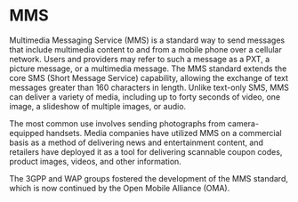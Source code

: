 # MMS
Multimedia Messaging Service (MMS) is a standard way to send messages that include multimedia content to and from a mobile phone over a cellular network. Users and providers may refer to such a message as a PXT, a picture message, or a multimedia message. The MMS standard extends the core SMS (Short Message Service) capability, allowing the exchange of text messages greater than 160 characters in length. Unlike text-only SMS, MMS can deliver a variety of media, including up to forty seconds of video, one image, a slideshow of multiple images, or audio.

The most common use involves sending photographs from camera-equipped handsets. Media companies have utilized MMS on a commercial basis as a method of delivering news and entertainment content, and retailers have deployed it as a tool for delivering scannable coupon codes, product images, videos, and other information.

The 3GPP and WAP groups fostered the development of the MMS standard, which is now continued by the Open Mobile Alliance (OMA).
